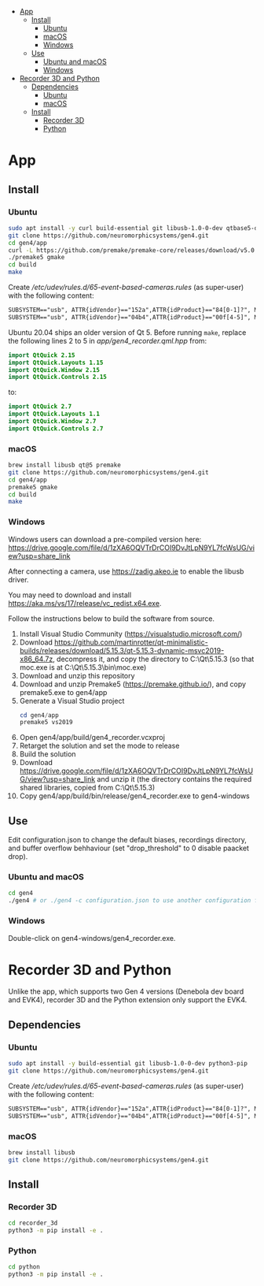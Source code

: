 - [App](#app)
    - [Install](#install)
        - [Ubuntu](#ubuntu)
        - [macOS](#macos)
        - [Windows](#windows)
    - [Use](#use)
        - [Ubuntu and macOS](#ubuntu-and-macos)
        - [Windows](#windows-1)
- [Recorder 3D and Python](#recorder-3d-and-python)
    - [Dependencies](#dependencies)
        - [Ubuntu](#ubuntu-1)
        - [macOS](#macos-1)
    - [Install](#install-1)
        - [Recorder 3D](#recorder-3d)
        - [Python](#python)

# App

## Install

### Ubuntu

```sh
sudo apt install -y curl build-essential git libusb-1.0-0-dev qtbase5-dev qtdeclarative5-dev qml-module-qtquick-controls qml-module-qtquick-controls2 qml-module-qttest
git clone https://github.com/neuromorphicsystems/gen4.git
cd gen4/app
curl -L https://github.com/premake/premake-core/releases/download/v5.0.0-beta2/premake-5.0.0-beta2-linux.tar.gz | tar xz
./premake5 gmake
cd build
make
```

Create _/etc/udev/rules.d/65-event-based-cameras.rules_ (as super-user) with the following content:

```txt
SUBSYSTEM=="usb", ATTR{idVendor}=="152a",ATTR{idProduct}=="84[0-1]?", MODE="0666"
SUBSYSTEM=="usb", ATTR{idVendor}=="04b4",ATTR{idProduct}=="00f[4-5]", MODE="0666"
```

Ubuntu 20.04 ships an older version of Qt 5. Before running `make`, replace the following lines 2 to 5 in _app/gen4_recorder.qml.hpp_ from:

```qml
import QtQuick 2.15
import QtQuick.Layouts 1.15
import QtQuick.Window 2.15
import QtQuick.Controls 2.15
```

to:

```qml
import QtQuick 2.7
import QtQuick.Layouts 1.1
import QtQuick.Window 2.7
import QtQuick.Controls 2.7
```

### macOS

```sh
brew install libusb qt@5 premake
git clone https://github.com/neuromorphicsystems/gen4.git
cd gen4/app
premake5 gmake
cd build
make
```

### Windows

Windows users can download a pre-compiled version here: https://drive.google.com/file/d/1zXA6OQVTrDrCOI9DvJtLpN9YL7fcWsUG/view?usp=share_link

After connecting a camera, use https://zadig.akeo.ie to enable the libusb driver.

You may need to download and install https://aka.ms/vs/17/release/vc_redist.x64.exe.

Follow the instructions below to build the software from source.

1. Install Visual Studio Community (https://visualstudio.microsoft.com/)
2. Download https://github.com/martinrotter/qt-minimalistic-builds/releases/download/5.15.3/qt-5.15.3-dynamic-msvc2019-x86_64.7z, decompress it, and copy the directory to C:\Qt\5.15.3 (so that moc.exe is at C:\Qt\5.15.3\bin\moc.exe)
3. Download and unzip this repository
4. Download and unzip Premake5 (https://premake.github.io/), and copy premake5.exe to gen4/app
5. Generate a Visual Studio project
    ```powershell
    cd gen4/app
    premake5 vs2019
    ```
6. Open gen4/app/build/gen4_recorder.vcxproj
7. Retarget the solution and set the mode to release
8. Build the solution
9. Download https://drive.google.com/file/d/1zXA6OQVTrDrCOI9DvJtLpN9YL7fcWsUG/view?usp=share_link and unzip it (the directory contains the required shared libraries, copied from C:\Qt\5.15.3)
10. Copy gen4/app/build/bin/release/gen4_recorder.exe to gen4-windows

## Use

Edit configuration.json to change the default biases, recordings directory, and buffer overflow behhaviour (set "drop_threshold" to 0 disable paacket drop).

### Ubuntu and macOS

```sh
cd gen4
./gen4 # or ./gen4 -c configuration.json to use another configuration file
```

### Windows

Double-click on gen4-windows/gen4_recorder.exe.

# Recorder 3D and Python

Unlike the app, which supports two Gen 4 versions (Denebola dev board and EVK4), recorder 3D and the Python extension only support the EVK4.

## Dependencies

### Ubuntu

```sh
sudo apt install -y build-essential git libusb-1.0-0-dev python3-pip
git clone https://github.com/neuromorphicsystems/gen4.git
```

Create _/etc/udev/rules.d/65-event-based-cameras.rules_ (as super-user) with the following content:

```txt
SUBSYSTEM=="usb", ATTR{idVendor}=="152a",ATTR{idProduct}=="84[0-1]?", MODE="0666"
SUBSYSTEM=="usb", ATTR{idVendor}=="04b4",ATTR{idProduct}=="00f[4-5]", MODE="0666"
```

### macOS

```sh
brew install libusb
git clone https://github.com/neuromorphicsystems/gen4.git
```

## Install

### Recorder 3D

```sh
cd recorder_3d
python3 -m pip install -e .
```

### Python

```sh
cd python
python3 -m pip install -e .
```
